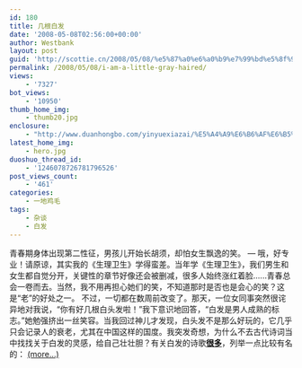 ```yaml
---
id: 180
title: 几根白发
date: '2008-05-08T02:56:00+00:00'
author: Westbank
layout: post
guid: 'http://scottie.cn/2008/05/08/%e5%87%a0%e6%a0%b9%e7%99%bd%e5%8f%91/'
permalink: /2008/05/08/i-am-a-little-gray-haired/
views:
    - '7327'
bot_views:
    - '10950'
thumb_home_img:
    - thumb20.jpg
enclosure:
    - "http://www.duanhongbo.com/yinyuexiazai/%E5%A4%A9%E6%B6%AF%E6%B5%B7%E8%A7%92.mp3\n749785\naudio/mpeg"
latest_home_img:
    - hero.jpg
duoshuo_thread_id:
    - '1246078726781796526'
post_views_count:
    - '461'
categories:
    - 一地鸡毛
tags:
    - 杂谈
    - 白发
---
```


青春期身体出现第二性征，男孩儿开始长胡须，却怕女生飘逸的笑。 — 哦，好专业！请原谅，其实我的《生理卫生》学得蛮差。当年学《生理卫生》，我们男生和女生都自觉分开，关键性的章节好像还会被删减，很多人始终涨红着脸......青春总会一卷而去。当然，我不用再担心她们的笑，不知道那时是否也是会心的笑？这是“老”的好处之一。 不过，一切都在数周前改变了。那天，一位女同事突然很诧异地对我说，“你有好几根白头发啦！”我下意识地回答，“白发是男人成熟的标志。”她勉强挤出一丝笑容。当我回过神儿才发现，白头发不是那么好玩的，它几乎只会记录人的衰老，尤其在中国这样的国度。我突发奇想，为什么不去古代诗词当中找找关于白发的灵感，给自己壮壮胆？有关白发的诗歌[**<span style="color: #000000;">很多</span>**](http://www.ishici.com/search.asp?TT=白发&RR=1&page=1)，列举一点比较有名的： [<span aria-label="Continue reading 几根白发">(more…)</span>](http://farbank.net/2008/05/08/i-am-a-little-gray-haired/#more-180)